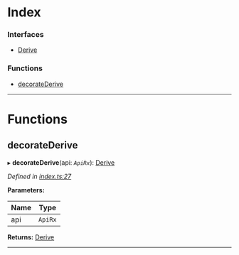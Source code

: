 

# Index

### Interfaces

* [Derive](../interfaces/_index_.derive.md)

### Functions

* [decorateDerive](_index_.md#decoratederive)

---

# Functions

<a id="decoratederive"></a>

##  decorateDerive

▸ **decorateDerive**(api: *`ApiRx`*): [Derive](../interfaces/_index_.derive.md)

*Defined in [index.ts:27](https://github.com/polkadot-js/api/blob/e177727/packages/api-derive/src/index.ts#L27)*

**Parameters:**

| Name | Type |
| ------ | ------ |
| api | `ApiRx` |

**Returns:** [Derive](../interfaces/_index_.derive.md)

___

